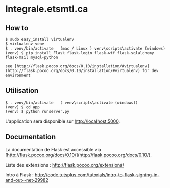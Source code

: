 # Integrale.etsmtl.ca

## How to
	$ sudo easy_install virtualenv 
	$ virtualenv venv
	$ . venv/bin/activate   (mac / Linux ) venv\scripts\activate (windows)
	(venv) $ pip install Flask flask-login flask-wtf flask-sqlalchemy flask-mail mysql-python
	
	see [http://flask.pocoo.org/docs/0.10/installation/#virtualenv](http://flask.pocoo.org/docs/0.10/installation/#virtualenv) for dev environment

## Utilisation
 
	$ . venv/bin/activate   ( venv\scripts\activate (windows))
	(venv) $ cd app
	(venv) $ python runserver.py
 
L'application sera disponible sur [http://localhost:5000](http://localhost:5000).


## Documentation

La documentation de Flask est accessible via [http://flask.pocoo.org/docs/0.10/](http://flask.pocoo.org/docs/0.10/).

Liste des extensions : http://flask.pocoo.org/extensions/

Intro à Flask : http://code.tutsplus.com/tutorials/intro-to-flask-signing-in-and-out--net-29982
